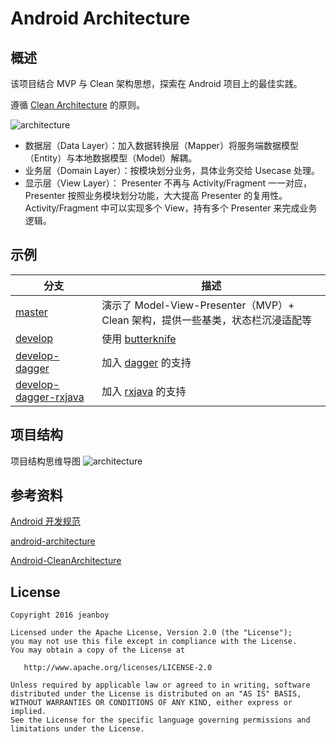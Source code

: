 # Android Architecture

## 概述

该项目结合 MVP 与 Clean 架构思想，探索在 Android 项目上的最佳实践。

遵循 [Clean Architecture](https://blog.8thlight.com/uncle-bob/2012/08/13/the-clean-architecture.html) 的原则。

<img src="https://github.com/jeanboydev/Android-Architecture/blob/master/resources/images/android-architecture.png" alt="architecture"/>

- 数据层（Data Layer）：加入数据转换层（Mapper）将服务端数据模型（Entity）与本地数据模型（Model）解耦。
- 业务层（Domain Layer）：按模块划分业务，具体业务交给 Usecase 处理。
- 显示层（View Layer）： Presenter 不再与 Activity/Fragment 一一对应，Presenter 按照业务模块划分功能，大大提高 Presenter 的复用性。Activity/Fragment 中可以实现多个 View，持有多个 Presenter 来完成业务逻辑。

## 示例

| 分支 | 描述 |
| ------------- | ------------- |
| [master](https://github.com/jeanboydev/Android-Architecture) | 演示了 Model-View-Presenter（MVP）+ Clean 架构，提供一些基类，状态栏沉浸适配等 |
| [develop](https://github.com/jeanboydev/Android-Architecture/tree/develop) | 使用 [butterknife](https://github.com/JakeWharton/butterknife) |
| [develop-dagger](https://github.com/jeanboydev/Android-Architecture/tree/develop-dagger) | 加入 [dagger](https://github.com/google/dagger) 的支持 |
| [develop-dagger-rxjava](https://github.com/jeanboydev/Android-Architecture/tree/develop-dagger-rxjava) | 加入 [rxjava](https://github.com/ReactiveX/RxJava) 的支持 |

## 项目结构

项目结构思维导图
<img src="https://github.com/jeanboydev/Android-Architecture/blob/master/resources/images/android_project.png" alt="architecture"/>

## 参考资料
[Android 开发规范](https://github.com/Blankj/AndroidStandardDevelop)

[android-architecture](https://github.com/googlesamples/android-architecture)

[Android-CleanArchitecture](https://github.com/android10/Android-CleanArchitecture)

## License

    Copyright 2016 jeanboy

    Licensed under the Apache License, Version 2.0 (the "License");
    you may not use this file except in compliance with the License.
    You may obtain a copy of the License at

       http://www.apache.org/licenses/LICENSE-2.0

    Unless required by applicable law or agreed to in writing, software
    distributed under the License is distributed on an "AS IS" BASIS,
    WITHOUT WARRANTIES OR CONDITIONS OF ANY KIND, either express or implied.
    See the License for the specific language governing permissions and
    limitations under the License.